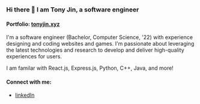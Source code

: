 ### Hi there 👋 I am Tony Jin, a software engineer

#### Portfolio: [tonyjin.xyz](https://tonyjin.xyz/)

I'm a software engineer (Bachelor, Computer Science, '22) with experience designing and coding websites and games. I'm passionate about leveraging the latest technologies and research to develop and deliver high-quality experiences for users. 

I am familar with React.js, Express.js, Python, C++, Java, and more!

#### Connect with me:
- [linkedIn](https://www.linkedin.com/in/dexin-jin/)



<!--
**DexinJ/DexinJ** is a ✨ _special_ ✨ repository because its `README.md` (this file) appears on your GitHub profile.

Here are some ideas to get you started:

- 🔭 I’m currently working on ...
- 🌱 I’m currently learning ...
- 👯 I’m looking to collaborate on ...
- 🤔 I’m looking for help with ...
- 💬 Ask me about ...
- 📫 How to reach me: ...
- 😄 Pronouns: ...
- ⚡ Fun fact: ...
-->
